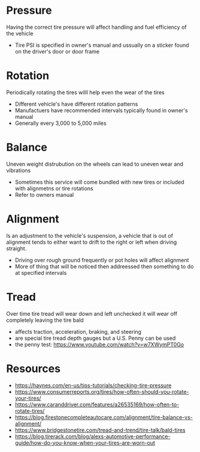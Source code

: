 # Pressure
Having the correct tire pressure will affect handling and fuel efficiency of the vehicle
* Tire PSI is specified in owner's manual and ussually on a sticker found on the driver's door or door frame

# Rotation
Periodically rotating the tires willl help even the wear of the tires
* Different vehicle's have different rotation patterns
* Manufactuers have recommended intervals typically found in owner's manual
* Generally every 3,000 to 5,000 miles

# Balance
Uneven weight distrubution on the wheels can lead to uneven wear and vibrations
* Sometimes this service will come bundled with new tires or included with alignmetns or tire rotations
* Refer to owners manual

# Alignment
Is an adjustment to the vehicle's suspension, a vehicle that is out of alignment tends to either want to drift to the right or left when driving straight.
* Driving over rough ground frequently or pot holes will affect alignment
* More of thing that will be noticed then addreessed then something to do at specified intervals

# Tread
Over time tire tread will wear down and left unchecked it will wear off completely leaving the tire bald
* affects traction, acceleration, braking, and steering
* are special tire tread depth gauges but a U.S. Penny can be used
* the penny test: https://www.youtube.com/watch?v=w7XWymPT0Go

# Resources
* https://haynes.com/en-us/tips-tutorials/checking-tire-pressure
* https://www.consumerreports.org/tires/how-often-should-you-rotate-your-tires/
* https://www.caranddriver.com/features/a26535169/how-often-to-rotate-tires/
* https://blog.firestonecompleteautocare.com/alignment/tire-balance-vs-alignment/
* https://www.bridgestonetire.com/tread-and-trend/tire-talk/bald-tires
* https://blog.tirerack.com/blog/alexs-automotive-performance-guide/how-do-you-know-when-your-tires-are-worn-out